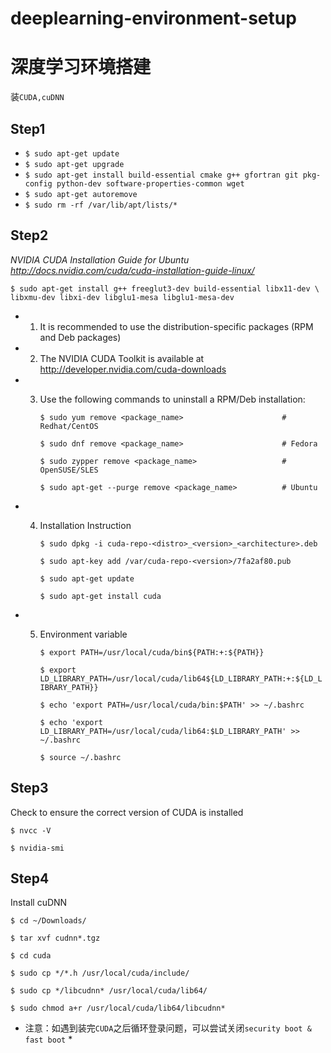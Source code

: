 # deeplearning-environment-setup

# 深度学习环境搭建

装`CUDA,cuDNN`

## Step1
- `$ sudo apt-get update`
- `$ sudo apt-get upgrade`
- `$ sudo apt-get install build-essential cmake g++ gfortran git pkg-config python-dev software-properties-common wget`
- `$ sudo apt-get autoremove`
- `$ sudo rm -rf /var/lib/apt/lists/*`

## Step2
*NVIDIA CUDA Installation Guide for Ubuntu
http://docs.nvidia.com/cuda/cuda-installation-guide-linux/*

`$ sudo apt-get install g++ freeglut3-dev build-essential libx11-dev \
    libxmu-dev libxi-dev libglu1-mesa libglu1-mesa-dev`


- 1. It is recommended to use the distribution-specific packages (RPM and Deb packages)
- 2. The NVIDIA CUDA Toolkit is available at http://developer.nvidia.com/cuda-downloads
- 3. Use the following commands to uninstall a RPM/Deb installation:

        `$ sudo yum remove <package_name>                      # Redhat/CentOS`

        `$ sudo dnf remove <package_name>                      # Fedora`

        `$ sudo zypper remove <package_name>                   # OpenSUSE/SLES`

        `$ sudo apt-get --purge remove <package_name>          # Ubuntu`

- 4. Installation Instruction

        `$ sudo dpkg -i cuda-repo-<distro>_<version>_<architecture>.deb`

        `$ sudo apt-key add /var/cuda-repo-<version>/7fa2af80.pub`

        `$ sudo apt-get update`

        `$ sudo apt-get install cuda`

- 5. Environment variable

        `$ export PATH=/usr/local/cuda/bin${PATH:+:${PATH}}`

        `$ export LD_LIBRARY_PATH=/usr/local/cuda/lib64${LD_LIBRARY_PATH:+:${LD_LIBRARY_PATH}}`

        `$ echo 'export PATH=/usr/local/cuda/bin:$PATH' >> ~/.bashrc`

        `$ echo 'export LD_LIBRARY_PATH=/usr/local/cuda/lib64:$LD_LIBRARY_PATH' >> ~/.bashrc`

        `$ source ~/.bashrc`


## Step3 
Check to ensure the correct version of CUDA is installed

`$ nvcc -V`

`$ nvidia-smi`

## Step4
Install cuDNN

`$ cd ~/Downloads/`

`$ tar xvf cudnn*.tgz`

`$ cd cuda`

`$ sudo cp */*.h /usr/local/cuda/include/`

`$ sudo cp */libcudnn* /usr/local/cuda/lib64/`

`$ sudo chmod a+r /usr/local/cuda/lib64/libcudnn*`

* 注意：如遇到装完`CUDA`之后循环登录问题，可以尝试关闭`security boot & fast boot` *
